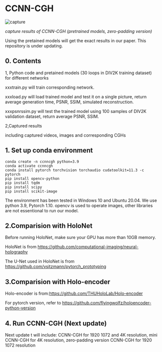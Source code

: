# CCNN-CGH

![capture](https://user-images.githubusercontent.com/57349703/173181176-ffaf9eb5-addc-4b95-bb6d-ecd2252f09ea.png)

*capture results of CCNN-CGH (pretrained models, zero-padding version)*

Using the pretained models will get the exact results in our paper. This repository is under updating.

## 0. Contents

1, Python code and pretained models (30 loops in DIV2K training dataset) for different networks 

xxxtrain.py will train corresponding network.

xxxload.py will load trained model and test it on a single picture, return average generation time, PSNR, SSIM, simulated reconstruction.

xxxpsnrssim.py will test the trained model using 100 samples of DIV2K validation dataset, return average PSNR, SSIM.

2,Captured results

including captured videos, images and corresponding CGHs

## 1. Set up conda environment 

```
conda create -n ccnncgh python=3.9
conda activate ccnncgh
conda install pytorch torchvision torchaudio cudatoolkit=11.3 -c pytorch
pip install opencv-python
pip install tqdm
pip install scipy
pip install scikit-image
```             

The environment has been tested in Windows 10 and Ubuntu 20.04. We use python 3.9, Pytorch 1.10. opencv is used to operate images, other libraries are not essentional to run our model.

## 2.Comparision with HoloNet

Before running HoloNet, make sure your GPU has more than 10GB memory.

HoloNet is from https://github.com/computational-imaging/neural-holography

The U-Net used in HoloNet is from https://github.com/vsitzmann/pytorch_prototyping

## 3.Comparision with Holo-encoder

Holo-encoder is from:https://github.com/THUHoloLab/Holo-encoder

For pytorch version, refer to https://github.com/flyingwolfz/holoencoder-python-version

## 4. Run CCNN-CGH (Next update)
Next update t will include: CCNN-CGH for 1920 1072 and 4K resolution, mini CCNN-CGH for 4K resolution, zero-padding version CCNN-CGH for 1920 1072 resolution
